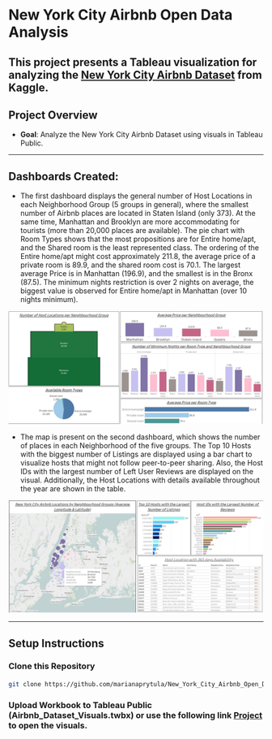 # New York City Airbnb Open Data Analysis 

This project presents a Tableau visualization for analyzing the [New York City Airbnb Dataset](https://www.kaggle.com/datasets/dgomonov/new-york-city-airbnb-open-data) from Kaggle. 
---

## Project Overview

- **Goal**: Analyze the New York City Airbnb Dataset using visuals in Tableau Public.

---

## Dashboards Created:

- The first dashboard displays the general number of Host Locations in each Neighborhood Group (5 groups in general), where the smallest number of Airbnb places are located in Staten Island (only 373). At the same time, Manhattan and Brooklyn are more accommodating for tourists (more than 20,000 places are available). The pie chart with Room Types shows that the most propositions are for Entire home/apt, and the Shared room is the least represented class. The ordering of the Entire home/apt might cost approximately 211.8, the average price of a private room is 89.9, and the shared room cost is 70.1.
The largest average Price is in Manhattan (196.9), and the smallest is in the Bronx (87.5). The minimum nights restriction is over 2 nights on average, the biggest value is observed for Entire home/apt in Manhattan (over 10 nights minimum). 

![dashboard_1](dashboards/dashboard_1.jpg "A dashboard 1.") 


-  The map is present on the second dashboard, which shows the number of places in each Neighborhood of the five groups. The Top 10 Hosts with the biggest number of Listings are displayed using a bar chart to visualize hosts that might not follow peer-to-peer sharing. Also, the Host IDs with the largest number of Left User Reviews are displayed on the visual.
 Additionally, the Host Locations with details available throughout the year are shown in the table.


![dashboard_2](dashboards/dashboard_2.jpg "A dashboard 2.")
 

---


## Setup Instructions

### Clone this Repository
```bash
git clone https://github.com/marianaprytula/New_York_City_Airbnb_Open_Data_Analysis-.git
```

### Upload Workbook to Tableau Public (Airbnb_Dataset_Visuals.twbx) or use the following link [Project](https://dub01.online.tableau.com/t/prytulamarianna46-185935c9ad/authoring/Airbnb_Dataset_Visuals/Sheet8/Dashboard%202#1) to open the visuals.